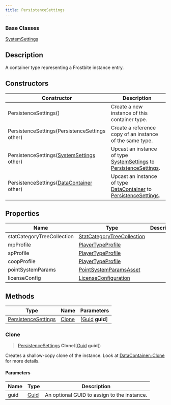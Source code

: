 ```yaml
---
title: PersistenceSettings
---
```

### Base Classes

[SystemSettings](/vext/ref/fb/systemsettings/)

## Description

A container type representing a Frostbite instance entry.

## Constructors

| Constructor                                                                    | Description                                                                                                                   |
| ------------------------------------------------------------------------------ | ----------------------------------------------------------------------------------------------------------------------------- |
| PersistenceSettings()                                                          | Create a new instance of this container type.                                                                                 |
| PersistenceSettings(PersistenceSettings other)                                 | Create a reference copy of an instance of the same type.                                                                      |
| PersistenceSettings([SystemSettings](/vext/ref/fb/systemsettings/) other)                    | Upcast an instance of type [SystemSettings](/vext/ref/fb/systemsettings/) to [PersistenceSettings](/vext/ref/fb/persistencesettings/).                    |
| PersistenceSettings([DataContainer](/vext/ref/shared/class/datacontainer) other) | Upcast an instance of type [DataContainer](/vext/ref/shared/class/datacontainer) to [PersistenceSettings](/vext/ref/fb/persistencesettings/). |

## Properties

| Name                       | Type                                                     | Description |
| -------------------------- | -------------------------------------------------------- | ----------- |
| statCategoryTreeCollection | [StatCategoryTreeCollection](/vext/ref/fb/statcategorytreecollection/) |             |
| mpProfile                  | [PlayerTypeProfile](/vext/ref/fb/playertypeprofile/)                   |             |
| spProfile                  | [PlayerTypeProfile](/vext/ref/fb/playertypeprofile/)                   |             |
| coopProfile                | [PlayerTypeProfile](/vext/ref/fb/playertypeprofile/)                   |             |
| pointSystemParams          | [PointSystemParamsAsset](/vext/ref/fb/pointsystemparamsasset/)         |             |
| licenseConfig              | [LicenseConfiguration](/vext/ref/fb/licenseconfiguration/)             |             |

## Methods

| Type                                       | Name            | Parameters                                     |
| ------------------------------------------ | --------------- | ---------------------------------------------- |
| [PersistenceSettings](/vext/ref/fb/persistencesettings/) | [Clone](#clone) | \[[Guid](/vext/ref/shared/class/guid) **guid**\] |

### Clone

> [PersistenceSettings](/vext/ref/fb/persistencesettings/) **Clone**(\[[Guid](/vext/ref/shared/class/guid) **guid**\])

Creates a shallow-copy clone of the instance. Look at [DataContainer::Clone](/vext/ref/shared/class/datacontainer#clone) for more details.

#### Parameters

| Name | Type         | Description                                 |
| ---- | ------------ | ------------------------------------------- |
| guid | [Guid](/vext/ref/shared/class/guid/) | An optional GUID to assign to the instance. |
